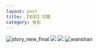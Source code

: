 ```yaml
---
layout: post
title: 【电影】切腹
category: 电影
---
```

![story_new_final](http://rfbyhtcfm.hd-bkt.clouddn.com/img/story_new_final_0322.png)
![](http://rfbyhtcfm.hd-bkt.clouddn.com/img/abdomen-220406-1.png)
![](http://rfbyhtcfm.hd-bkt.clouddn.com/img/abdomen-220406-2.png)
![wanshan](http://rfbyhtcfm.hd-bkt.clouddn.com/img/wanshan.png)